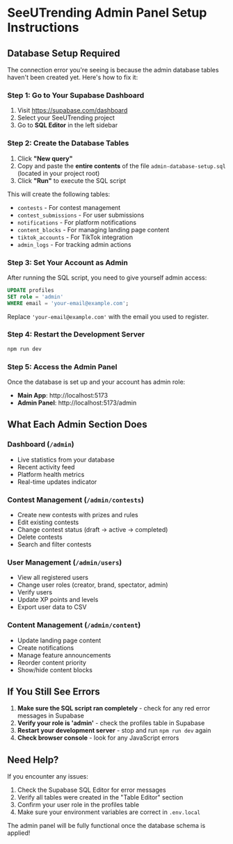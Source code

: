 # SeeUTrending Admin Panel Setup Instructions

## Database Setup Required

The connection error you're seeing is because the admin database tables haven't been created yet. Here's how to fix it:

### Step 1: Go to Your Supabase Dashboard
1. Visit https://supabase.com/dashboard
2. Select your SeeUTrending project
3. Go to **SQL Editor** in the left sidebar

### Step 2: Create the Database Tables
1. Click **"New query"** 
2. Copy and paste the **entire contents** of the file `admin-database-setup.sql` (located in your project root)
3. Click **"Run"** to execute the SQL script

This will create the following tables:
- `contests` - For contest management
- `contest_submissions` - For user submissions
- `notifications` - For platform notifications
- `content_blocks` - For managing landing page content
- `tiktok_accounts` - For TikTok integration
- `admin_logs` - For tracking admin actions

### Step 3: Set Your Account as Admin
After running the SQL script, you need to give yourself admin access:

```sql
UPDATE profiles 
SET role = 'admin' 
WHERE email = 'your-email@example.com';
```

Replace `'your-email@example.com'` with the email you used to register.

### Step 4: Restart the Development Server
```bash
npm run dev
```

### Step 5: Access the Admin Panel
Once the database is set up and your account has admin role:
- **Main App**: http://localhost:5173
- **Admin Panel**: http://localhost:5173/admin

## What Each Admin Section Does

### Dashboard (`/admin`)
- Live statistics from your database
- Recent activity feed
- Platform health metrics
- Real-time updates indicator

### Contest Management (`/admin/contests`)
- Create new contests with prizes and rules
- Edit existing contests
- Change contest status (draft → active → completed)
- Delete contests
- Search and filter contests

### User Management (`/admin/users`)
- View all registered users
- Change user roles (creator, brand, spectator, admin)
- Verify users
- Update XP points and levels
- Export user data to CSV

### Content Management (`/admin/content`)
- Update landing page content
- Create notifications
- Manage feature announcements
- Reorder content priority
- Show/hide content blocks

## If You Still See Errors

1. **Make sure the SQL script ran completely** - check for any red error messages in Supabase
2. **Verify your role is 'admin'** - check the profiles table in Supabase
3. **Restart your development server** - stop and run `npm run dev` again
4. **Check browser console** - look for any JavaScript errors

## Need Help?

If you encounter any issues:
1. Check the Supabase SQL Editor for error messages
2. Verify all tables were created in the "Table Editor" section
3. Confirm your user role in the profiles table
4. Make sure your environment variables are correct in `.env.local`

The admin panel will be fully functional once the database schema is applied!